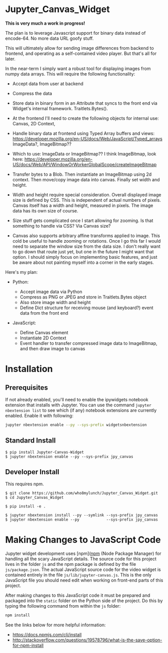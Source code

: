 # Jupyter_Canvas_Widget

**This is very much a work in progress!**


The plan is to leverage Javascript support for binary data instead of encode-64.  No more data
URL goofy stuff.

This will ultimately allow for sending image differences from backend to frontend, and operating as
a self-contained video player.  But that's all for later.

In the near-term I simply want a robust tool for displaying images from numpy data arrays.  This
will require the following functionality:
- Accept data from user at backend
- Compress the data
- Store data in binary form in an Attribute that syncs to the front end via Widget's internal
  framework.  Traitlets.Bytes().

- At the frontend I'll need to create the following objects for internal use: Canvas, 2D Context,
- Handle binary data at frontend using Typed Array buffers and views:
  https://developer.mozilla.org/en-US/docs/Web/JavaScript/Typed_arrays
  ImageData?, ImageBitmap??
- Which to use: ImageData or ImageBitmap??  I think ImageBitmap, look here: https://developer.mozilla.org/en-US/docs/Web/API/WindowOrWorkerGlobalScope/createImageBitmap

- Transfer bytes to a Blob.  Then instantiate an ImageBitmap using 2d context.  Then move/copy image
  data into canvas.  Finally set width and height.


- Width and height require special consideration.  Overall displayed image size is defined by CSS.
  This is independent of actual numbers of pixels.  Canvas itself has a width and height, measured in
  pixels. The image data has its own size of course.

- Size stuff gets complicated once I start allowing for zooming.  Is that something to handle via CSS?
  Via Canvas size?

- Canvas also supports arbitrary affine transforms applied to image.  This cold be useful to handle
  zooming or rotations.  Once I go this far I would need to separate the window size from the
  data size.  I don't really want to go down that route just yet, but one in the future I might
  want that option.  I should simply focus on implementing basic features, and just be aware about
  not painting myself into a corner in the early stages.


Here's my plan:

- Python:
    - Accept image data via Python
    - Compress as PNG or JPEG and store in Traitlets.Bytes object
    - Also store image width and height
    - Define Dict structure for receiving mouse (and keyboard?) event data from the front end

- JavaScript:
    - Define Canvas element
    - Instantiate 2D Context
    - Event handler to transfer compressed image data to ImageBitmap, and then draw image to
      canvas




# Installation

## Prerequisites

If not already enabled, you'll need to enable the ipywidgets notebook extension that installs with Jupyter.  You can use the command `jupyter nbextension list` to see which (if any) notebook extensions are currently enabled.  Enable it with following:

```bash
jupyter nbextension enable --py --sys-prefix widgetsnbextension
```

## Standard Install

    $ pip install Jupyter-Canvas-Widget
    $ jupyter nbextension enable --py --sys-prefix jpy_canvas

## Developer Install

This requires npm.

    $ git clone https://github.com/who8mylunch/Jupyter_Canvas_Widget.git
    $ cd Jupyter_Canvas_Widget

    $ pip install -e .

    $ jupyter nbextension install --py --symlink --sys-prefix jpy_canvas
    $ jupyter nbextension enable --py            --sys-prefix jpy_canvas


# Making Changes to JavaScript Code

Jupyter widget development uses [npm]([npm](https://docs.npmjs.com/getting-started/what-is-npm) (Node Package Manager) for handling all the scary JavaScript details. The source code for this project lives in the folder `js` and the npm package is defined by the file `js/package.json`.  The actual JavaScript source code for the video widget is contained entirely in the file `js/lib/jupyter-canvas.js`.  This is the only JavaScript file you should need edit when working on front-end parts of this project.

After making changes to this JavaScript code it must be prepared and packaged into the `static` folder on the Python side of the project.  Do this by typing the following command from within the `js` folder:

```bash
npm install
```

See the links below for more helpful information:
- https://docs.npmjs.com/cli/install
- http://stackoverflow.com/questions/19578796/what-is-the-save-option-for-npm-install

